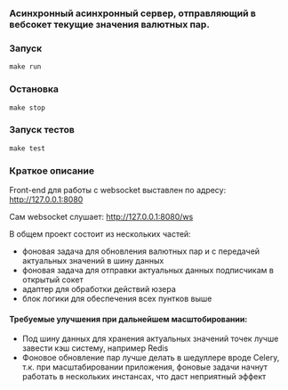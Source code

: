 ### Асинхронный асинхронный сервер, отправляющий в вебсокет текущие значения валютных пар.

### Запуск

    make run


### Остановка 

    make stop

### Запуск тестов 

    make test


### Краткое описание

Front-end для работы с websocket выставлен по адресу: http://127.0.0.1:8080

Сам websocket слушает: http://127.0.0.1:8080/ws

В общем проект состоит из нескольких частей:
* фоновая задача для обновления валютных пар и с передачей актуальных значений в шину данных
* фоновая задача для отправки актуальных данных подписчикам в открытый сокет
* адаптер для обработки действий юзера
* блок логики для обеспечения всех пунтков выше

#### Требуемые улучшения при дальнейшем масштобировании:

* Под шину данных для хранения актуальных значений точек лучше завести кэш систему, например Redis
* Фоновое обновление пар лучше делать в шедуллере вроде Celery, т.к. при масштабировании приложения, 
фоновые задачи начнут работать в нескольких инстансах, что даст неприятный эффект
